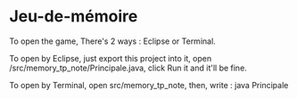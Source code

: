 ﻿# Jeu-de-mémoire
To open the game, There's 2 ways : Eclipse or Terminal.

To open by Eclipse, just export this project into it, open /src/memory_tp_note/Principale.java, click Run it and it'll be fine.

To open by Terminal, open src/memory_tp_note, then, write : java Principale

